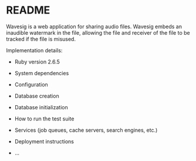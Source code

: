 # README

Wavesig is a web application for sharing audio files.
Wavesig embeds an inaudible watermark in the file, allowing the file and receiver of the file to be tracked if the file is misused.

Implementation details:

* Ruby version 2.6.5

* System dependencies

* Configuration

* Database creation

* Database initialization

* How to run the test suite

* Services (job queues, cache servers, search engines, etc.)

* Deployment instructions

* ...

